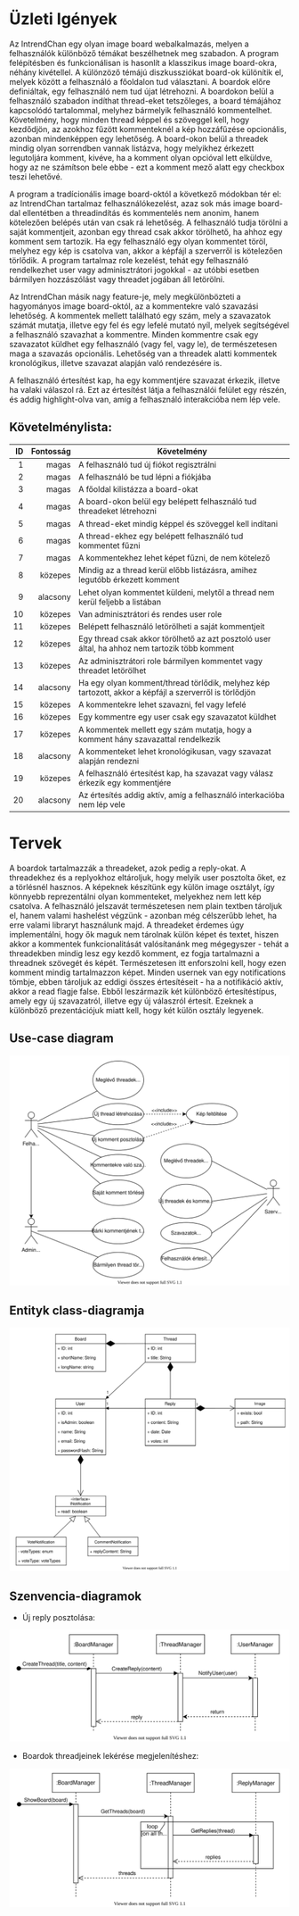 # Üzleti Igények

Az IntrendChan egy olyan image board webalkalmazás, melyen a felhasználók különböző témákat beszélhetnek meg szabadon. A program felépítésben és funkcionálisan is hasonlít a klasszikus image board-okra, néhány kivétellel. A különzöző témájú diszkussziókat board-ok különítik el, melyek között a felhasználó a főoldalon tud választani. A boardok előre definiáltak, egy felhasználó nem tud újat létrehozni. A boardokon belül a felhasználó szabadon indíthat thread-eket tetszőleges, a board témájához kapcsolódó tartalommal, melyhez bármelyik felhasználó kommentelhet. Követelmény, hogy minden thread képpel és szöveggel kell, hogy kezdődjön, az azokhoz fűzött kommenteknél a kép hozzáfűzése opcionális, azonban mindenképpen egy lehetőség. A board-okon belül a threadek mindig olyan sorrendben vannak listázva, hogy melyikhez érkezett legutoljára komment, kivéve, ha a komment olyan opcióval lett elküldve, hogy az ne számítson bele ebbe - ezt a komment mező alatt egy checkbox teszi lehetővé.

A program a tradícionális image board-októl a következő módokban tér el: az IntrendChan tartalmaz felhasználókezelést, azaz sok más image board-dal ellentétben a threadindítás és kommentelés nem anonim, hanem kötelezően belépés után van csak rá lehetőség. A felhasználó tudja törölni a saját kommentjeit, azonban egy thread csak akkor törölhető, ha ahhoz egy komment sem tartozik. Ha egy felhasználó egy olyan kommentet töröl, melyhez egy kép is csatolva van, akkor a képfájl a szerverről is kötelezően törlődik. A program tartalmaz role kezelést, tehát egy felhasználó rendelkezhet user vagy adminisztrátori jogokkal - az utóbbi esetben bármilyen hozzászólást vagy threadet jogában áll letörölni.

Az IntrendChan másik nagy feature-je, mely megkülönbözteti a hagyományos image board-októl, az a kommentekre való szavazási lehetőség. A kommentek mellett található egy szám, mely a szavazatok számát mutatja, illetve egy fel és egy lefelé mutató nyíl, melyek segítségével a felhasználó szavazhat a kommentre. Minden kommentre csak egy szavazatot küldhet egy felhasználó (vagy fel, vagy le), de természetesen maga a szavazás opcionális. Lehetőség van a threadek alatti kommentek kronológikus, illetve szavazat alapján való rendezésére is.

A felhasználó értesítést kap, ha egy kommentjére szavazat érkezik, illetve ha valaki válaszol rá. Ezt az értesítést látja a felhasználói felület egy részén, és addig highlight-olva van, amíg a felhasználó interakcióba nem lép vele. 

## Követelménylista:
| ID | Fontosság | Követelmény |
|-:|-:|-|
| 1 | magas | A felhasználó tud új fiókot regisztrálni |
| 2 | magas | A felhasználó be tud lépni a fiókjába |
| 3 | magas | A főoldal kilistázza a board-okat |
| 4 | magas | A board-okon belül egy belépett felhasználó tud threadeket létrehozni |
| 5 | magas | A thread-eket mindig képpel és szöveggel kell indítani |
| 6 | magas | A thread-ekhez egy belépett felhasználó tud kommentet fűzni |
| 7 | magas | A kommentekhez lehet képet fűzni, de nem kötelező |
| 8 | közepes | Mindig az a thread kerül előbb listázásra, amihez legutóbb érkezett komment |
| 9 | alacsony | Lehet olyan kommentet küldeni, melytől a thread nem kerül feljebb a listában |
| 10 | közepes | Van adminisztrátori és rendes user role |
| 11 | közepes | Belépett felhasználó letörölheti a saját kommentjeit |
| 12 | közepes | Egy thread csak akkor törölhető az azt posztoló user által, ha ahhoz nem tartozik több komment |
| 13 | közepes | Az adminisztrátori role bármilyen kommentet vagy threadet letörölhet |
| 14 | alacsony | Ha egy olyan komment/thread törlődik, melyhez kép tartozott, akkor a képfájl a szerverről is törlődjön |
| 15 | közepes | A kommentekre lehet szavazni, fel vagy lefelé |
| 16 | közepes | Egy kommentre egy user csak egy szavazatot küldhet |
| 17 | közepes | A kommentek mellett egy szám mutatja, hogy a komment hány szavazattal rendelkezik |
| 18 | alacsony | A kommenteket lehet kronológikusan, vagy szavazat alapján rendezni |
| 19 | közepes | A felhasználó értesítést kap, ha szavazat vagy válasz érkezik egy kommentjére |
| 20 | alacsony | Az értesítés addig aktív, amíg a felhasználó interkacióba nem lép vele |


# Tervek

A boardok tartalmazzák a threadeket, azok pedig a reply-okat. A threadekhez és a replyokhoz eltároljuk, hogy melyik user posztolta őket, ez a törlésnél hasznos. A képeknek készítünk egy külön image osztályt, így könnyebb reprezentálni olyan kommenteket, melyekhez nem lett kép csatolva. A felhasználó jelszavát természetesen nem plain textben tároljuk el, hanem valami hashelést végzünk - azonban még célszerűbb lehet, ha erre valami libraryt használunk majd. A threadeket érdemes úgy implementálni, hogy ők maguk nem tárolnak külön képet és textet, hiszen akkor a kommentek funkcionalitását valósítanánk meg mégegyszer - tehát a threadekben mindig lesz egy kezdő komment, ez fogja tartalmazni a threadnek szövegét és képét. Természetesen itt enforszolni kell, hogy ezen komment mindig tartalmazzon képet. Minden usernek van egy notifications tömbje, ebben tároljuk az eddigi összes értesítéseit - ha a notifikáció aktív, akkor a read flagje false. Ebből leszármazik két különböző értesítéstípus, amely egy új szavazatról, illetve egy új válaszról értesít. Ezeknek a különböző prezentációjuk miatt kell, hogy két külön osztály legyenek.

## Use-case diagram

![Use-case](./specifikacio/uml/use-case.svg)

## Entityk class-diagramja

![Class-diagram](./specifikacio/uml/class-diagram.svg)

## Szenvencia-diagramok

* Új reply posztolása:

![Reply posztolása](./specifikacio/uml/sequence1.svg)

* Boardok threadjeinek lekérése megjelenítéshez:

![Boardok megjelenítése](./specifikacio/uml/sequence2.svg)